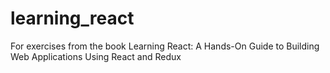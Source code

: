 # learning_react
For exercises from the book Learning React: A Hands-On Guide to Building Web Applications Using React and Redux
